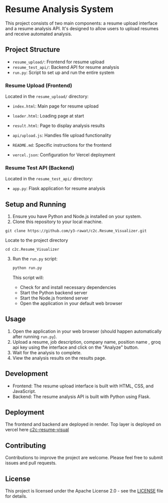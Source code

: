 
# Resume Analysis System

This project consists of two main components: a resume upload interface and a resume analysis API. It's designed to allow users to upload resumes and receive automated analysis.

## Project Structure

- `resume_upload/`: Frontend for resume upload
- `resume_test_api/`: Backend API for resume analysis
- `run.py`: Script to set up and run the entire system

### Resume Upload (Frontend)

Located in the `resume_upload/` directory:

- `index.html`: Main page for resume upload
- `loader.html`: Loading page at start 
- `result.html`: Page to display analysis results
- `api/upload.js`: Handles file upload functionality

- `README.md`: Specific instructions for the frontend
- `vercel.json`: Configuration for Vercel deployment

### Resume Test API (Backend)

Located in the `resume_test_api/` directory:

- `app.py`: Flask application for resume analysis

## Setup and Running

1. Ensure you have Python and Node.js installed on your system.
2. Clone this repository to your local machine.
```
git clone https://github.com/y3-rawat/c2c.Resume_Visualizer.git
```
Locate to the project directory
```
cd c2c.Resume_Visualizer
```
3. Run the `run.py` script:

   ```python
   python run.py
   ```

   This script will:
   - Check for and install necessary dependencies
   - Start the Python backend server
   - Start the Node.js frontend server
   - Open the application in your default web browser

## Usage

1. Open the application in your web browser (should happen automatically after running `run.py`).
2. Upload a resume, job description, company name, position name , groq api key using the interface and click on the "Analyze" button.
3. Wait for the analysis to complete.
4. View the analysis results on the results page.

## Development

- Frontend: The resume upload interface is built with HTML, CSS, and JavaScript.
- Backend: The resume analysis API is built with Python using Flask.


## Deployment

The frontend and backend are deployed in render. Top layer is deployed on vercel here [c2c-resume-visual](https://c2c-resume-visual.vercel.app/)
## Contributing

Contributions to improve the project are welcome. Please feel free to submit issues and pull requests.

## License

This project is licensed under the Apache License 2.0 - see the [LICENSE](LICENSE) file for details.

